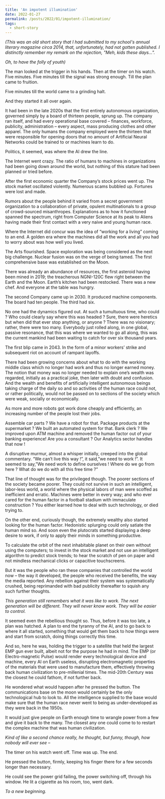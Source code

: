```yaml
---
title: 'An impotent illumination'
date: 2022-01-27
permalink: /posts/2022/01/impotent-illumination/
tags:
  - short-story
---
```

*(This was an old short story that I had submitted to my school's annual literary magazine circa 2014, that, unfortunately, had not gotten published. I distinctly remember my remark on the rejection, "Meh, kids these days...".* 

*Oh, to have the folly of youth)*

The man looked at the trigger in his hands. Then at the timer on his watch. Five minutes. Five minutes till the signal was strong enough. Till the plan came to fruition.

Five minutes till the world came to a grinding halt.

And they started it all over again.

It had been in the late 2020s that the first entirely autonomous organization, governed simply by a board of thirteen people, sprung up. The company ran itself, and had every operational base covered – finances, workforce, publicity, administration – every aspect, mass producing clothes and other apparel. The only humans the company employed were the thirteen that were responsible for opening doors that no amount of Artificial Neural Networks could be trained to or machines learn to do.

Politics, it seemed, was where the AI drew the line.

The Internet went crazy. The ratio of humans to machines in organizations had been going down around the world, but nothing of this stature had been planned or tried before.

After the first economic quarter the Company’s stock prices went up. The stock market oscillated violently. Numerous scams bubbled up. Fortunes were lost and made.

Rumors about the people behind it varied from a secret government organization to a collaboration of private, opulent multinationals to a group of crowd-sourced misanthropes. Explanations as to how it functioned spanned the spectrum, right from Computer Science at its peak to Aliens having made their first contact with a very naive and young human race.

Where the Internet did concur was the idea of “working for a living” coming to an end. A golden era where the machines did all the work and all you had to worry about was how well you lived.

The Arts flourished. Space exploration was being considered as the next big challenge. Nuclear fusion was on the verge of being tamed. The first comprehensive base was established on the Moon.

There was already an abundance of resources, the first asteroid having been mined in 2019; the treacherous NGNI-120C flew right between the Earth and the Moon.  Earth’s kitchen had been restocked. There was a new chef. And everyone at the table was hungry.

The second Company came up in 2030. It produced machine components. The board had ten people. The third had six.

No one had the dynamics figured out. At such a tumultuous time, who could ? Who could clearly say where this was headed ? Sure, there were heretics but when did that ever stop anything, or anyone ? There was no visionary; rather, there were too many. Everybody just rolled along, in one global, passive resonance, that this was where we wanted to go all along, this was the current mankind had been waiting to catch for over six thousand years.

The first blip came in 2043. In the form of a minor workers’ strike and subsequent riot on account of rampant layoffs.

There had been growing concerns about what to do with the working middle class which no longer had work and thus no longer earned money. The notion that money was no longer needed to explain one’s wealth was regarded, initially as a practical joke, then later with doubt and confusion. And the wealth and benefits of artificially intelligent autonomous beings taking charge of the daily so and so activities of the human race could not, or rather politically, would not be passed on to sections of the society which were weak, socially or economically.

As more and more robots got work done cheaply and efficiently, an increasing number of the people lost their jobs.

Assemble car parts ? We have a robot for that. Package products at the supermarket ? We built an automated system for that. Bank clerk ? We improved upon ATM machine and removed the human factor out of your banking experience! Are you a consultant ? Our Analytics sector handles that now !

A disruptive murmur, almost a whisper initially, creeped into the global commentary. “We can’t live this way !”, it said,”we need to work !”. It seemed to say,”We need work to define ourselves ! Where do we go from here ? What do we do with all this free time ?”

That line of thought was for the privileged though. The poorer sections of the society became poorer. They could not survive in such an intelligent, labor-less world, a world where the physical labors of man were scoffed as inefficient and erratic. Machines were better in every way; and who ever cared for the human factor in a football stadium with immaculate construction ? You either learned how to deal with such technology, or died trying to.

On the other end, curiously though, the extremely wealthy also started looking for the human factor. Hedonistic splurging could only satiate the human mind so. And soon even the plutocrats started displaying a deep desire to work, if only to apply their minds in something productive.

To calculate the orbit of the next inhabitable planet on their own without using the computers; to invest in the stock market and not use an intelligent algorithm to predict stock trends; to hear the scratch of pen on paper and not mindless mechanical clicks or capacitive touchscreens.

But it was the people who ran these companies that controlled the world now – the way it developed, the people who received the benefits, the way the media reported. Any rebellion against their system was systematically crushed, being reprimanded with bad publicity thereafter to squish any such further thoughts.

*This generation still remembers what it was like to work. The next generation will be different. They will never know work. They will be easier to control.*

It seemed even the rebellious thought so. Thus, before it was too late, a plan was hatched. A plan to end the tyranny of the AI, and to go back to where it all started, something that would get them back to how things were and start from scratch, doing things correctly this time.

And so, here he was, holding the trigger to a satellite that held the largest EMP gun ever built, albeit not for the purpose he had in mind. The EMP (or Electro-magnetic Pulse) would render every technological device and machine, every AI on Earth useless, disrupting electromagnetic properties of the materials that were used to manufacture them, effectively throwing back human civilization to pre-millenial times. The mid-20th Century was the closest he could fathom, if not further back.

He wondered what would happen after he pressed the button. The communications base on the moon would certainly be the only technological hub to look to. All the intelligence supplied to the base would make sure that the human race never went to being as under-developed as they were back in the 1950s.

It would just give people on Earth enough time to wrangle power from a few and give it back to the many. The closest any one could come to to restart the complex machine that was human civilization.

*Kind of like a second chance really, he thought, but funny, though, how nobody will ever see –*

The timer on his watch went off. Time was up. The end.

He pressed the button, firmly, keeping his finger there for a few seconds longer than necessary.

He could see the power grid failing, the power switching off, through his window. He lit a cigarette as his room, too, went dark.

*To a new beginning.*